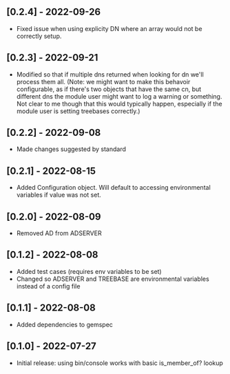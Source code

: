 ## [0.2.4] - 2022-09-26

- Fixed issue when using explicity DN where an array would not be correctly setup.

## [0.2.3] - 2022-09-21

- Modified so that if multiple dns returned when looking for dn we'll process them all. (Note: we might want to make this behavoir configurable, as if there's two objects that have the same cn, but different dns the module user might want to log a warning or something. Not clear to me though that this would typically happen, especially if the module user is setting treebases correctly.) 

## [0.2.2] - 2022-09-08

- Made changes suggested by standard

## [0.2.1] - 2022-08-15 

- Added Configuration object. Will default to accessing environmental variables if value was not set.

## [0.2.0] - 2022-08-09

- Removed AD from ADSERVER

## [0.1.2] - 2022-08-08

- Added test cases (requires env variables to be set)
- Changed so ADSERVER and TREEBASE are environmental variables instead of a config file

## [0.1.1] - 2022-08-08

- Added dependencies to gemspec

## [0.1.0] - 2022-07-27

- Initial release: using bin/console works with basic is_member_of? lookup

